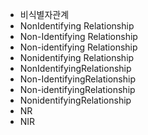 - 비식별자관계
- NonIdentifying Relationship
- Non-Identifying Relationship
- Non-identifying Relationship
- Nonidentifying Relationship
- NonIdentifyingRelationship
- Non-IdentifyingRelationship
- Non-identifyingRelationship
- NonidentifyingRelationship
- NR
- NIR